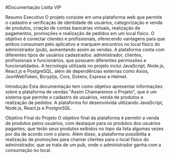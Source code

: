 #Documentação Listta VIP


Resumo Executivo
O projeto consiste em uma plataforma web que permite o cadastro e verificação de identidade de usuários, categorização e venda de produtos, criação de contas bancárias virtuais, realização de pagamentos, promoções e realização de pedidos em um local físico. O objetivo é conectar clientes e profissionais, oferecendo vantagens para que ambos consumam pelo aplicativo e marquem encontros no local físico do administrador (pub), aumentando assim as vendas. A plataforma conta com diferentes tipos de usuários cadastrados: administrador, clientes, profissionais e funcionários, que possuem diferentes permissões e funcionalidades. A tecnologia utilizada no projeto inclui JavaScript, Node.js, React.js e PostgreSQL, além de dependências externas como Axios, JsonWebToken, Bcryptjs, Cors, Dotenv, Express e Helmet.

Introdução
Esta documentação tem como objetivo apresentar informações sobre a plataforma de vendas "Assim Chamaremos o Projeto", que é um sistema que permite o cadastro de usuários, venda de produtos e realização de pedidos. A plataforma foi desenvolvida utilizando JavaScript, Node.js, React.js e PostgreSQL.

Objetivo Final do Projeto
O objetivo final da plataforma é permitir a venda de produtos pelos usuários, com destaque para os produtos dos usuários pagantes, que terão seus produtos exibidos no topo da lista algumas vezes por dia de acordo com o plano. Além disso, a plataforma possibilita a realização de promoções para chamar clientes para o local físico do administrador, que se trata de um pub, onde o administrador ganha com a consumação no local.
